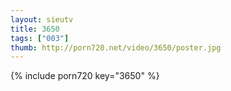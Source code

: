 ```yaml
--- 
layout: sieutv
title: 3650
tags: ["003"]
thumb: http://porn720.net/video/3650/poster.jpg
---
```

{% include porn720 key="3650" %} 
